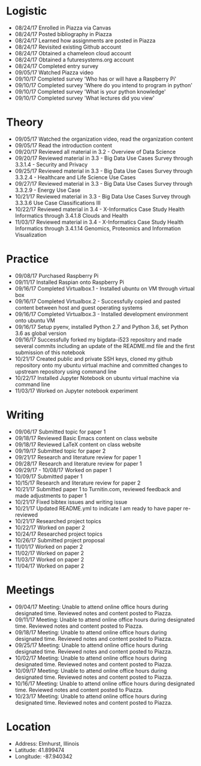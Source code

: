 # Logistic

* 08/24/17 Enrolled in Piazza via Canvas
* 08/24/17 Posted bibliography in Piazza
* 08/24/17 Learned how assignments are posted in Piazza
* 08/24/17 Revisited existing Github account
* 08/24/17 Obtained a chameleon cloud account
* 08/24/17 Obtained a futuresystems.org account
* 08/24/17 Completed entry survey
* 09/05/17 Watched Piazza video
* 09/10/17 Completed survey 'Who has or will have a Raspberry Pi'
* 09/10/17 Completed survey 'Where do you intend to program in python'
* 09/10/17 Completed survey 'What is your python knowledge'
* 09/10/17 Completed survey 'What lectures did you view'


# Theory

* 09/05/17 Watched the organization video, read the organization content
* 09/05/17 Read the introduction content
* 09/20/17 Reviewed all material in 3.2 - Overview of Data Science
* 09/20/17 Reviewed material in 3.3 - Big Data Use Cases Survey through 3.3.1.4 - Security and Privacy
* 09/25/17 Reviewed material in 3.3 - Big Data Use Cases Survey through 3.3.2.4 - Healthcare and Life Science Use Cases
* 09/27/17 Reviewed material in 3.3 - Big Data Use Cases Survey through 3.3.2.9 - Energy Use Case
* 10/21/17 Reviewed material in 3.3 - Big Data Use Cases Survey through 3.3.3.6 Use Case Classifications III
* 10/22/17 Reviewed material in 3.4 - X-Informatics Case Study Health Informatics through 3.4.1.8 Clouds and Health
* 11/03/17 Reviewed material in 3.4 - X-Informatics Case Study Health Informatics through 3.4.1.14 Genomics, Proteomics and Information Visualization


# Practice

* 09/08/17 Purchased Raspberry Pi
* 09/11/17 Installed Raspian onto Raspberry Pi
* 09/16/17 Completed Virtualbox.1 - Installed ubuntu on VM through virtual box
* 09/16/17 Completed Virtualbox.2 - Successfully copied and pasted content between host and guest operating systems
* 09/16/17 Completed Virtualbox.3 - Installed development environment onto ubuntu VM
* 09/16/17 Setup pyenv, installed Python 2.7 and Python 3.6, set Python 3.6 as global version
* 09/16/17 Successfully forked my bigdata-i523 repository and made several commits including an update of the README.md file and the first submission of this notebook
* 10/21/17 Created public and private SSH keys, cloned my github repository onto my ubuntu virtual machine and committed changes to upstream repository using command line
* 10/22/17 Installed Jupyter Notebook on ubuntu virtual machine via command line
* 11/03/17 Worked on Jupyter notebook experiment


# Writing

* 09/06/17 Submitted topic for paper 1
* 09/18/17 Reviewed Basic Emacs content on class website
* 09/18/17 Reviewed LaTeX content on class website
* 09/19/17 Submitted topic for paper 2
* 09/21/17 Research and literature review for paper 1
* 09/28/17 Research and literature review for paper 1
* 09/29/17 - 10/08/17 Worked on paper 1
* 10/09/17 Submitted paper 1
* 10/15/17 Research and literature review for paper 2
* 10/21/17 Submitted paper 1 to Turnitin.com, reviewed feedback and made adjustments to paper 1 
* 10/21/17 Fixed bibtex issues and writing issue
* 10/21/17 Updated README.yml to indicate I am ready to have paper re-reviewed
* 10/21/17 Researched project topics
* 10/22/17 Worked on paper 2
* 10/24/17 Researched project topics
* 10/26/17 Submitted project proposal
* 11/01/17 Worked on paper 2
* 11/02/17 Worked on paper 2
* 11/03/17 Worked on paper 2
* 11/04/17 Worked on paper 2


# Meetings

* 09/04/17 Meeting: Unable to attend online office hours during designated time. Reviewed notes and content posted to Piazza.
* 09/11/17 Meeting: Unable to attend online office hours during designated time. Reviewed notes and content posted to Piazza.
* 09/18/17 Meeting: Unable to attend online office hours during designated time. Reviewed notes and content posted to Piazza.
* 09/25/17 Meeting: Unable to attend online office hours during designated time. Reviewed notes and content posted to Piazza.
* 10/02/17 Meeting: Unable to attend online office hours during designated time. Reviewed notes and content posted to Piazza.
* 10/09/17 Meeting: Unable to attend online office hours during designated time. Reviewed notes and content posted to Piazza.
* 10/16/17 Meeting: Unable to attend online office hours during designated time. Reviewed notes and content posted to Piazza.
* 10/23/17 Meeting: Unable to attend online office hours during designated time. Reviewed notes and content posted to Piazza.

# Location

* Address: Elmhurst, Illinois
* Latitude: 41.899474
* Longitude: -87.940342

